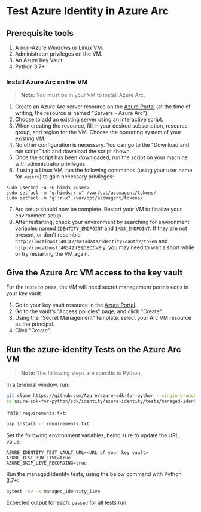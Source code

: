 # Test Azure Identity in Azure Arc

## Prerequisite tools

1. A non-Azure Windows or Linux VM.
2. Administrator privileges on the VM.
3. An Azure Key Vault.
4. Python 3.7+

### Install Azure Arc on the VM

> **Note:** You must be in your VM to install Azure Arc.

1. Create an Azure Arc server resource on the [Azure Portal](https://portal.azure.com) (at the time of writing, the
resource is named "Servers - Azure Arc").
2. Choose to add an existing server using an interactive script.
3. When creating the resource, fill in your desired subscription, resource group, and region for the VM. Choose the
operating system of your existing VM.
4. No other configuration is necessary. You can go to the "Download and run script" tab and download the script shown.
5. Once the script has been downloaded, run the script on your machine with administrator privileges.
6. If using a Linux VM, run the following commands (using your user name for `<user>`) to gain necessary privileges:
```
sudo usermod -a -G himds <user>
sudo setfacl -m "g:himds:r-x" /var/opt/azcmagent/tokens/
sudo setfacl -m "g::r-x" /var/opt/azcmagent/tokens/
```
7. Arc setup should now be complete. Restart your VM to finalize your environment setup.
8. After restarting, check your environment by searching for environment variables named `IDENTITY_ENDPOINT` and
`IMDS_ENDPOINT`. If they are not present, or don't resemble `http://localhost:40342/metadata/identity/oauth2/token` and
`http://localhost:40342` respectively, you may need to wait a short while or try restarting the VM again.

## Give the Azure Arc VM access to the key vault

For the tests to pass, the VM will need secret management permissions in your key vault.

1. Go to your key vault resource in the [Azure Portal](https://portal.azure.com).
2. Go to the vault's "Access policies" page, and click "Create".
3. Using the "Secret Management" template, select your Arc VM resource as the principal.
4. Click "Create".

## Run the azure-identity Tests on the Azure Arc VM

> **Note:** The following steps are specific to Python.

In a terminal window, run:
```sh
git clone https://github.com/Azure/azure-sdk-for-python --single-branch --branch main --depth 1
cd azure-sdk-for-python/sdk/identity/azure-identity/tests/managed-identity-live
```

Install `requirements.txt`:
```sh
pip install -r requirements.txt
```

Set the following environment variables, being sure to update the URL value:
```
AZURE_IDENTITY_TEST_VAULT_URL=<URL of your key vault>
AZURE_TEST_RUN_LIVE=true
AZURE_SKIP_LIVE_RECORDING=true
```
Run the managed identity tests, using the below command with Python 3.7+:
```sh
pytest -sv -k managed_identity_live
```

Expected output for each: `passed` for all tests run.
